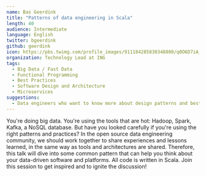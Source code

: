 ```yaml
---
name: Bas Geerdink
title: "Patterns of data engineering in Scala"
length: 40
audience: Intermediate
language: English
twitter: bgeerdink
github: geerdink
icon: https://pbs.twimg.com/profile_images/911184285830348800/q0O6D7iA_400x400.jpg
organization: Technology Lead at ING
tags:
  - Big Data / Fast Data
  - Functional Programming
  - Best Practices
  - Software Design and Architecture
  - Microservices
suggestions:
  - Data engineers who want to know more about design patterns and best practices
---
```

You're doing big data. You're using the tools that are hot: Hadoop, Spark, Kafka, a NoSQL database. But have you looked carefully if you're using the right patterns and practices? In the open source data engineering community, we should work together to share experiences and lessons learned, in the same way as tools and architectures are shared. Therefore, this talk will dive into some common pattern that can help you think about your data-driven software and platforms. All code is written in Scala. Join this session to get inspired and to ignite the discussion!
